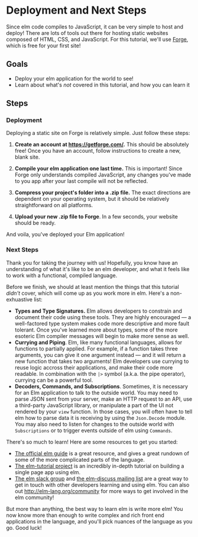 # Deployment and Next Steps

Since elm code compiles to JavaScript, it can be very simple to host and deploy! There are lots of tools out there for hosting static websites composed of HTML, CSS, and JavaScript. For this tutorial, we'll use [Forge](https://getforge.com/), which is free for your first site!

## Goals

  - Deploy your elm application for the world to see!
  - Learn about what's *not* covered in this tutorial, and how you can learn it

## Steps

### Deployment

Deploying a static site on Forge is relatively simple. Just follow these steps:

1. **Create an account at https://getforge.com/.** This should be absolutely free! Once you have an account, follow instructions to create a new, blank site.

2. **Compile your elm application one last time.** This is important! Since Forge only understands compiled JavaScript, any changes you've made to you app after your last compile will not be reflected.

3. **Compress your project's folder into a .zip file.** The exact directions are dependent on your operating system, but it should be relatively straightforward on all platforms.

4. **Upload your new .zip file to Forge**. In a few seconds, your website should be ready.

And voila, you've deployed your Elm application!

### Next Steps

Thank you for taking the journey with us! Hopefully, you know have an understanding of what it's like to be an elm developer, and what it feels like to work with a functional, compiled language.

Before we finish, we should at least mention the things that this tutorial *didn't* cover, which will come up as you work more in elm. Here's a non-exhuastive list:

- **Types and Type Signatures.** Elm allows developers to constrain and document their code using these tools. They are highly encouraged — a well-factored type system makes code more descriptive and more fault tolerant. Once you've learned more about types, some of the more esoteric Elm compiler messages will begin to make more sense as well.
- **Currying and Piping**. Elm, like many functional languages, allows for functions to partially applied. For example, if a function takes three arguments, you can give it one argument instead — and it will return a new function that takes two arguments! Elm developers use currying to reuse logic accross their applications, and make their code more readable. In combination with the `|>` symbol (a.k.a. the pipe operator), currying can be a powerful tool.
- **Decoders, Commands, and Subscriptions**. Sometimes, it is necessary for an Elm application to talk to the outside world. You may need to parse JSON sent from your server, make an HTTP request to an API, use a third-party JavaScript library, or manipulate a part of the UI not rendered by your `view` function. In those cases, you will often have to tell elm how to parse data it is receiving by using the `Json.Decode` module. You may also need to listen for changes to the outside world with `Subscriptions` or to trigger events outside of elm using `Commands`.

There's so much to learn! Here are some resources to get you started:

  - [The official elm guide](https://guide.elm-lang.org/) is a great resource, and gives a great rundown of some of the more complicated parts of the language.
  - [The elm-tutorial project](https://www.gitbook.com/book/sporto/elm-tutorial/details) is an incredibly in-depth tutorial on building a single page app using elm.
  - [The elm slack group](http://elmlang.herokuapp.com/) and [the elm-discuss mailing list](https://groups.google.com/forum/?fromgroups#!forum/elm-discuss) are a great way to get in touch with other developers learning and using elm. You can also out http://elm-lang.org/community for more ways to get involved in the elm community!

But more than anything, the best way to learn elm is write more elm! You now know more than enough to write complex and rich front end applications in the language, and you'll pick nuances of the language as you go. Good luck!
